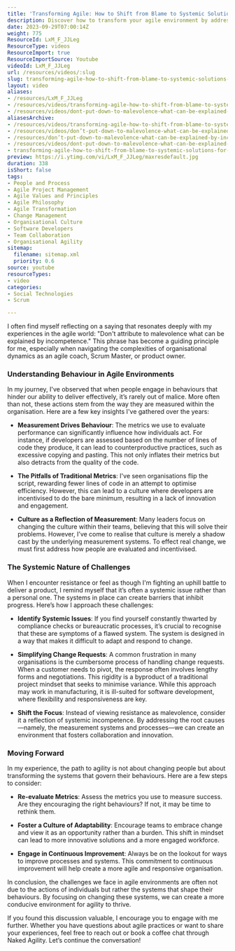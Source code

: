 ```yaml
---
title: 'Transforming Agile: How to Shift from Blame to Systemic Solutions for Better Team Dynamics'
description: Discover how to transform your agile environment by addressing systemic issues rather than individual behaviours. Learn to foster adaptability and innovation today!
date: 2023-09-29T07:00:14Z
weight: 775
ResourceId: LxM_F_JJLeg
ResourceType: videos
ResourceImport: true
ResourceImportSource: Youtube
videoId: LxM_F_JJLeg
url: /resources/videos/:slug
slug: transforming-agile-how-to-shift-from-blame-to-systemic-solutions-for-better-team-dynamics
layout: video
aliases:
- /resources/LxM_F_JJLeg
- /resources/videos/transforming-agile-how-to-shift-from-blame-to-systemic-solutions-for-better-team-dynamics
- /resources/videos/dont-put-down-to-malevolence-what-can-be-explained-by-incompetence
aliasesArchive:
- /resources/videos/transforming-agile-how-to-shift-from-blame-to-systemic-solutions-for-better-team-dynamics
- /resources/videos/don’t-put-down-to-malevolence-what-can-be-explained-by-incompetence
- /resources/don’t-put-down-to-malevolence-what-can-be-explained-by-incompetence
- /resources/videos/dont-put-down-to-malevolence-what-can-be-explained-by-incompetence
- transforming-agile-how-to-shift-from-blame-to-systemic-solutions-for-better-team-dynamics
preview: https://i.ytimg.com/vi/LxM_F_JJLeg/maxresdefault.jpg
duration: 338
isShort: false
tags:
- People and Process
- Agile Project Management
- Agile Values and Principles
- Agile Philosophy
- Agile Transformation
- Change Management
- Organisational Culture
- Software Developers
- Team Collaboration
- Organisational Agility
sitemap:
  filename: sitemap.xml
  priority: 0.6
source: youtube
resourceTypes:
- video
categories:
- Social Technologies
- Scrum

---
```

I often find myself reflecting on a saying that resonates deeply with my experiences in the agile world: "Don't attribute to malevolence what can be explained by incompetence." This phrase has become a guiding principle for me, especially when navigating the complexities of organisational dynamics as an agile coach, Scrum Master, or product owner.

### Understanding Behaviour in Agile Environments

In my journey, I've observed that when people engage in behaviours that hinder our ability to deliver effectively, it’s rarely out of malice. More often than not, these actions stem from the way they are measured within the organisation. Here are a few key insights I've gathered over the years:

- **Measurement Drives Behaviour**: The metrics we use to evaluate performance can significantly influence how individuals act. For instance, if developers are assessed based on the number of lines of code they produce, it can lead to counterproductive practices, such as excessive copying and pasting. This not only inflates their metrics but also detracts from the quality of the code.

- **The Pitfalls of Traditional Metrics**: I've seen organisations flip the script, rewarding fewer lines of code in an attempt to optimise efficiency. However, this can lead to a culture where developers are incentivised to do the bare minimum, resulting in a lack of innovation and engagement. 

- **Culture as a Reflection of Measurement**: Many leaders focus on changing the culture within their teams, believing that this will solve their problems. However, I’ve come to realise that culture is merely a shadow cast by the underlying measurement systems. To effect real change, we must first address how people are evaluated and incentivised.

### The Systemic Nature of Challenges

When I encounter resistance or feel as though I'm fighting an uphill battle to deliver a product, I remind myself that it’s often a systemic issue rather than a personal one. The systems in place can create barriers that inhibit progress. Here’s how I approach these challenges:

- **Identify Systemic Issues**: If you find yourself constantly thwarted by compliance checks or bureaucratic processes, it’s crucial to recognise that these are symptoms of a flawed system. The system is designed in a way that makes it difficult to adapt and respond to change.

- **Simplifying Change Requests**: A common frustration in many organisations is the cumbersome process of handling change requests. When a customer needs to pivot, the response often involves lengthy forms and negotiations. This rigidity is a byproduct of a traditional project mindset that seeks to minimise variance. While this approach may work in manufacturing, it is ill-suited for software development, where flexibility and responsiveness are key.

- **Shift the Focus**: Instead of viewing resistance as malevolence, consider it a reflection of systemic incompetence. By addressing the root causes—namely, the measurement systems and processes—we can create an environment that fosters collaboration and innovation.

### Moving Forward

In my experience, the path to agility is not about changing people but about transforming the systems that govern their behaviours. Here are a few steps to consider:

- **Re-evaluate Metrics**: Assess the metrics you use to measure success. Are they encouraging the right behaviours? If not, it may be time to rethink them.

- **Foster a Culture of Adaptability**: Encourage teams to embrace change and view it as an opportunity rather than a burden. This shift in mindset can lead to more innovative solutions and a more engaged workforce.

- **Engage in Continuous Improvement**: Always be on the lookout for ways to improve processes and systems. This commitment to continuous improvement will help create a more agile and responsive organisation.

In conclusion, the challenges we face in agile environments are often not due to the actions of individuals but rather the systems that shape their behaviours. By focusing on changing these systems, we can create a more conducive environment for agility to thrive. 

If you found this discussion valuable, I encourage you to engage with me further. Whether you have questions about agile practices or want to share your experiences, feel free to reach out or book a coffee chat through Naked Agility. Let’s continue the conversation!
